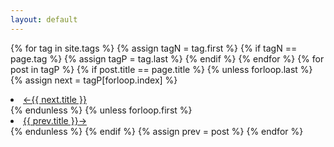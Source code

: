```yaml
---
layout: default
---
```


{% for tag in site.tags %}
    {% assign tagN = tag.first %}
    {% if tagN == page.tag %}
        {% assign tagP = tag.last %}
    {% endif %}
{% endfor %}
{% for post in tagP %}
    {% if post.title == page.title %}
        {% unless forloop.last %}
            {% assign next = tagP[forloop.index] %}
            <li class="previous">
            <a href="{{ site.baseurl }}{{ next.url }}">&larr;{{ next.title }}</a>
            </li>
        {% endunless %}
        {% unless forloop.first %}
            <li class="next">
            <a href="{{ site.baseurl }}{{ prev.url }}">{{ prev.title }}&rarr;</a>
            </li>
        {% endunless %}
    {% endif %}
    {% assign prev = post %}
{% endfor %}
